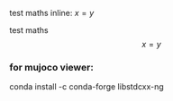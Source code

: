 
test maths inline: $x=y$

test maths
$$x=y$$


### for mujoco viewer:

conda install -c conda-forge libstdcxx-ng
